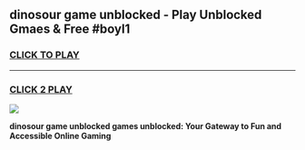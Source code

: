 
## dinosour game unblocked - Play Unblocked Gmaes & Free #boyl1
<h3>
<a href="https://premium.freeplayer.one?title=dinosour_game_unblocked&ref=03M">CLICK TO PLAY</a></h3>
<hr>

<h3>
<a href="https://premium.freeplayer.one?title=dinosour_game_unblocked&ref=03M">CLICK 2 PLAY</a>
  
</h3>

<a href="https://premium.freeplayer.one?title=dinosour_game_unblocked&ref=03M"><img src="https://clearcache.store/games.png"></a>


**dinosour game unblocked games unblocked: Your Gateway to Fun and Accessible Online Gaming**
